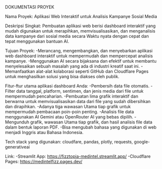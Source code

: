 DOKUMENTASI PROYEK

Nama Proyek: Aplikasi Web Interaktif untuk Analisis Kampanye Sosial Media

Deskripsi Singkat: Pembuatan aplikasi web berisi dashboard interaktif yang mudah digunakan untuk merapihkan, memvisualisasikan, dan menganalisis data kampanye dari sosial media secara Waktu nyata dengan cepat dan tepat menggunakan bantuan AI.

Tujuan Proyek: -Merancang, mengembangkan, dan menyebarkan aplikasi web dashboard interaktif untuk mempermudah dan mempercepat analisis kampanye. -Menggunakan AI secara bijaksana dan efektif untuk membantu menyelesaikan sebuah masalah yang ada di industri kreatif saat ini. -Memanfaatkan alat-alat kolaborasi seperti GitHub dan Cloudflare Pages untuk menghasilkan solusi yang bisa diakses oleh publik.

Fitur-ftur utama aplikasi dashboard Anda: -Pembersih data file otomatis. -Filter data tanggal, platform, sentimen, dan jenis media dari file untuk mempermudah pencaharian. -Pembuatan lima grafik interaktif dan berwarna untuk memvisualisasikan data dari file yang sudah dibersihkan dan dirapihkan. -Adanya tiga wawasan Utama tiap grafik untuk mempermudah pembacaan poin-poin penting. -Analisis file data menggunakan AI Gemini atau OpenRouter AI yang bebas dipilih. -Mengunduh grafik, wawasan Utama tiap grafik, dan hasil analisis file data dalam bentuk laporan PDF. -Bisa mengubah bahasa yang digunakan di web menjadi Inggris atau Bahasa Indonesia.

Tech stack yang digunakan: cloudfare, pandas, plotly, requests, google-generativeai


Link: -Streamlit App: https://fizztopia-medintel.streamlit.app/ -Cloudflare Pages: https://medintelfizz.pages.dev/
